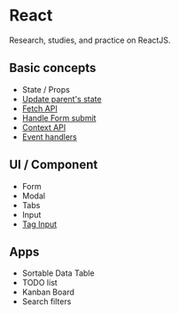 # React

Research, studies, and practice on ReactJS.

## Basic concepts

- State / Props
- [Update parent's state](/react/pages/parent-state/index.js)
- [Fetch API](/react/pages/fetch/index.js)
- [Handle Form submit](/react/pages/form)
- [Context API](/react/pages/context/index.js)
- [Event handlers](/react/pages/form)

## UI / Component

- Form
- Modal
- Tabs
- Input
- [Tag Input](/react/pages/tag-input)

## Apps

- Sortable Data Table
- TODO list
- Kanban Board
- Search filters
